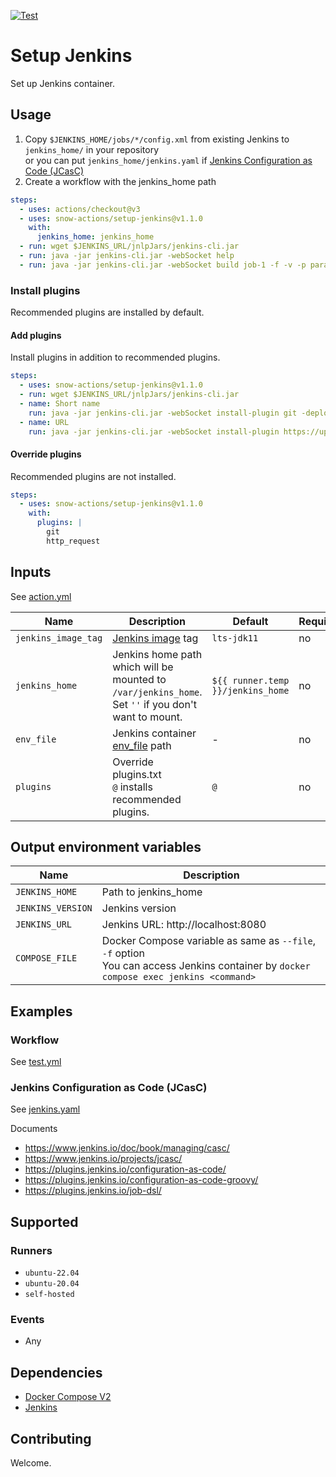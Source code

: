 [![Test](https://github.com/snow-actions/setup-jenkins/actions/workflows/test.yml/badge.svg)](https://github.com/snow-actions/setup-jenkins/actions/workflows/test.yml)

# Setup Jenkins

Set up Jenkins container.

## Usage

1. Copy `$JENKINS_HOME/jobs/*/config.xml` from existing Jenkins to `jenkins_home/` in your repository  
or you can put `jenkins_home/jenkins.yaml` if [Jenkins Configuration as Code (JCasC)](#jenkins-configuration-as-code-jcasc)
1. Create a workflow with the jenkins_home path

```yml
steps:
  - uses: actions/checkout@v3
  - uses: snow-actions/setup-jenkins@v1.1.0
    with:
      jenkins_home: jenkins_home
  - run: wget $JENKINS_URL/jnlpJars/jenkins-cli.jar
  - run: java -jar jenkins-cli.jar -webSocket help
  - run: java -jar jenkins-cli.jar -webSocket build job-1 -f -v -p param_1=p1
```

### Install plugins

Recommended plugins are installed by default.

#### Add plugins

Install plugins in addition to recommended plugins.

```yml
steps:
  - uses: snow-actions/setup-jenkins@v1.1.0
  - run: wget $JENKINS_URL/jnlpJars/jenkins-cli.jar
  - name: Short name
    run: java -jar jenkins-cli.jar -webSocket install-plugin git -deploy
  - name: URL
    run: java -jar jenkins-cli.jar -webSocket install-plugin https://updates.jenkins.io/latest/http_request.hpi -deploy
```

#### Override plugins

Recommended plugins are not installed.

```yml
steps:
  - uses: snow-actions/setup-jenkins@v1.1.0
    with:
      plugins: |
        git
        http_request
```

## Inputs

See [action.yml](action.yml)

| Name | Description | Default | Required |
| - | - | - | - |
| `jenkins_image_tag` | [Jenkins image](https://hub.docker.com/r/jenkins/jenkins) tag | `lts-jdk11` | no |
| `jenkins_home` | Jenkins home path which will be<br>mounted to `/var/jenkins_home`.<br>Set `''` if you don't want to mount. | `${{ runner.temp }}/jenkins_home` | no |
| `env_file` | Jenkins container [env_file](https://docs.docker.com/compose/environment-variables/#the-env_file-configuration-option) path | - | no |
| `plugins` | Override plugins.txt<br>`@` installs recommended plugins. | `@` | no |

## Output environment variables

| Name | Description |
| - | - |
| `JENKINS_HOME` | Path to jenkins_home |
| `JENKINS_VERSION` | Jenkins version |
| `JENKINS_URL` | Jenkins URL: http://localhost:8080 |
| `COMPOSE_FILE` | Docker Compose variable as same as `--file`, `-f` option<br>You can access Jenkins container by `docker compose exec jenkins <command>` |

## Examples

### Workflow

See [test.yml](.github/workflows/test.yml)

### Jenkins Configuration as Code (JCasC)

See [jenkins.yaml](test-resources/jenkins.yaml)

Documents
- https://www.jenkins.io/doc/book/managing/casc/
- https://www.jenkins.io/projects/jcasc/
- https://plugins.jenkins.io/configuration-as-code/
- https://plugins.jenkins.io/configuration-as-code-groovy/
- https://plugins.jenkins.io/job-dsl/

## Supported

### Runners

- `ubuntu-22.04`
- `ubuntu-20.04`
- `self-hosted`

### Events

- Any

## Dependencies

- [Docker Compose V2](https://docs.docker.com/compose/)
- [Jenkins](https://hub.docker.com/r/jenkins/jenkins)

## Contributing

Welcome.
